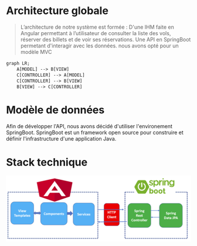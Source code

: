 # Architecture globale
>L’architecture de notre système est formée :
>D'une IHM faite en Angular permettant à l’utilisateur de consulter la liste des vols, réserver des billets et de voir ses réservations. 
>Une API en SpringBoot permetant d'interagir avec les données.
>nous avons opté pour un modèle MVC 

```mermaid
graph LR;
    A[MODEL] --> B[VIEW]
    C[CONTROLLER] --> A[MODEL]
    C[CONTROLLER] --> B[VIEW]
    B[VIEW] --> C[CONTROLLER]    
```

# Modèle de données

Afin de développer l'API, nous avons décidé d'utiliser l'environement SpringBoot. 
SpringBoot est un framework open source pour construire et définir l'infrastructure d'une application Java.





# Stack technique

![image](https://github.com/palpatoune/tp-architecture/blob/SI-azerty/images/Architecture.png)
